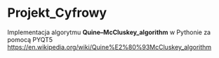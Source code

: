 # Projekt_Cyfrowy

Implementacja algorytmu **Quine–McCluskey_algorithm** w Pythonie za pomocą PYQT5
https://en.wikipedia.org/wiki/Quine%E2%80%93McCluskey_algorithm
